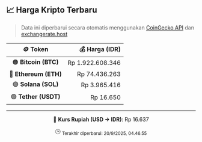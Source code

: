 

<!-- HARGA_KRIPTO -->
## 📈 Harga Kripto Terbaru

> Data ini diperbarui secara otomatis menggunakan [CoinGecko API](https://www.coingecko.com/) dan [exchangerate.host](https://exchangerate.host/)

<div align="center">

| 🪙 Token | 💰 Harga (IDR) |
|:------:|---------------:|
| 🟠 **Bitcoin (BTC)**   | Rp 1.922.608.346 |
| 🔵 **Ethereum (ETH)**  | Rp 74.436.263 |
| 🟣 **Solana (SOL)**    | Rp 3.965.416 |
| 🟢 **Tether (USDT)**   | Rp 16.650 |

---

💱 **Kurs Rupiah (USD → IDR)**: Rp 16.637

🕒 <sub>Terakhir diperbarui: 20/9/2025, 04.46.55</sub>

</div>
<!-- /HARGA_KRIPTO -->